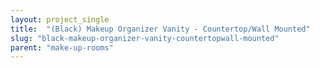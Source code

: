 ```yaml
---
layout: project_single
title:  "(Black) Makeup Organizer Vanity - Countertop/Wall Mounted"
slug: "black-makeup-organizer-vanity-countertopwall-mounted"
parent: "make-up-rooms"
---
```

 